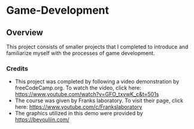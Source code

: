 # Game-Development

## Overview

This project consists of smaller projects that I completed to introduce and familiarize myself with the processes of
game development.

### Credits

* This project was completed by following a video demonstration by freeCodeCamp.org.
  To watch the video, click here: https://www.youtube.com/watch?v=GFO_txvwK_c&t=501s
* The course was given by Franks laboratory. To visit their page, click
  here: https://www.youtube.com/c/Frankslaboratory
* The graphics utilized in this demo were provided by https://bevouliin.com/





